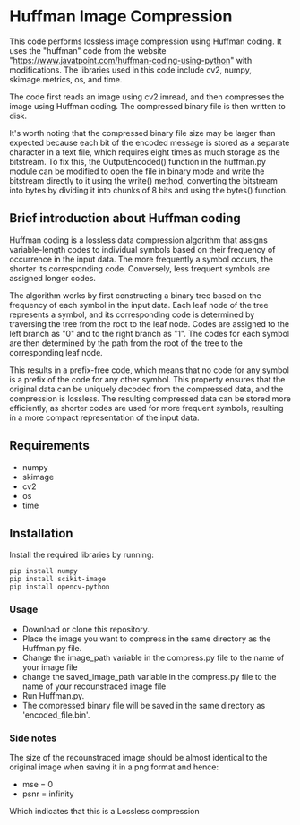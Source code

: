 # Huffman Image Compression

This code performs lossless image compression using Huffman coding. It uses the "huffman" code from the website "https://www.javatpoint.com/huffman-coding-using-python" with modifications. The libraries used in this code include cv2, numpy, skimage.metrics, os, and time.

The code first reads an image using cv2.imread, and then compresses the image using Huffman coding. The compressed binary file is then written to disk.

It's worth noting that the compressed binary file size may be larger than expected because each bit of the encoded message is stored as a separate character in a text file, which requires eight times as much storage as the bitstream. To fix this, the OutputEncoded() function in the huffman.py module can be modified to open the file in binary mode and write the bitstream directly to it using the write() method, converting the bitstream into bytes by dividing it into chunks of 8 bits and using the bytes() function.




## Brief introduction about Huffman coding

Huffman coding is a lossless data compression algorithm that assigns variable-length codes to individual symbols based on their frequency of occurrence in the input data. The more frequently a symbol occurs, the shorter its corresponding code. Conversely, less frequent symbols are assigned longer codes.

The algorithm works by first constructing a binary tree based on the frequency of each symbol in the input data. Each leaf node of the tree represents a symbol, and its corresponding code is determined by traversing the tree from the root to the leaf node. Codes are assigned to the left branch as "0" and to the right branch as "1". The codes for each symbol are then determined by the path from the root of the tree to the corresponding leaf node.

This results in a prefix-free code, which means that no code for any symbol is a prefix of the code for any other symbol. This property ensures that the original data can be uniquely decoded from the compressed data, and the compression is lossless. The resulting compressed data can be stored more efficiently, as shorter codes are used for more frequent symbols, resulting in a more compact representation of the input data.



## Requirements

* numpy
* skimage
* cv2
* os
* time

## Installation

Install the required libraries by running:

```
pip install numpy
pip install scikit-image
pip install opencv-python
```

### Usage

* Download or clone this repository.
* Place the image you want to compress in the same directory as the Huffman.py file.
* Change the image_path variable in the compress.py file to the name of your image file
* change the saved_image_path variable in the compress.py file to the name of your recounstraced image file
* Run Huffman.py.
* The compressed binary file will be saved in the same directory as 'encoded_file.bin'.


### Side notes

The size of the recounstraced image should be almost identical to the original image when saving it in a png format
and hence:

* mse = 0
* psnr = infinity

Which indicates that this is a Lossless compression
